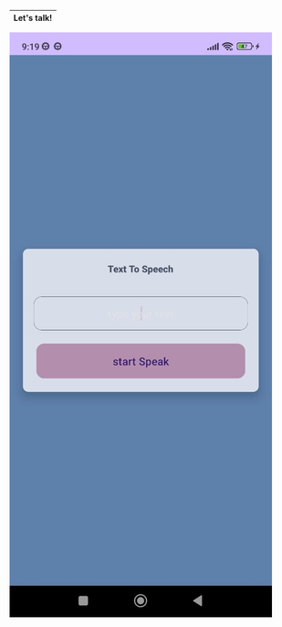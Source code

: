 Let's talk! |
:-------------------------:|
![](https://github.com/taupattinson/Text-to-Speech/blob/main/app/images/1.jpg?raw=true)
